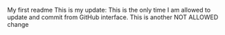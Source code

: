 My first readme
This is my update: This is the only time I am allowed to update and commit from GitHub interface.
This is another NOT ALLOWED change
